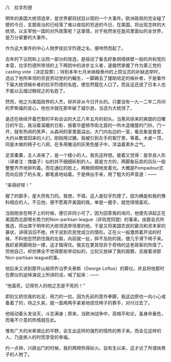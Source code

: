 八　拉孚烈德

  

明年的美国大统领选举，是世界都将拭目以观的一个大事件。欧洲政局的完全碰了壁的今日，支那政治的已经落了难以收拾的穷途的今日，在美国，将出现怎样的大统领，以主宰他一国的对外政策呢？这事情，对于宛然坐在旋风里面似的全世界，是万分紧要的大事件。

作为这大事件的中心人物罗拔拉孚烈德之名，便哗然而起了。

去年的下议院和上议院一部分的改选，是摇动了看去好象铜墙铁壁一般的共和党的本营，拉孚烈德所带领的上下两院中的进步主义者，遂俄然掌握了作为第三党的casting vote（决定投票）；待到本年七月米纳梭泰州的上院议员的补缺选举时，选出了他所率领的农民劳动党的约翰生，一脚踢去了援助哈定的候补者，于是看作下届大统领候补者的拉孚烈德的名姓，便忽然载在人口了。而且这还成了日本人也不能以云烟过眼视之的名姓了。

然而，他之为美国政界的人杰，却并非从今日开头的。只要没有一九一二年二月间的罗斯福的变心，他也许就在那年破了威尔逊，当选为大统领了。

是还在继续开着巴黎的平和会议的大正八年五月的初头。当熏风徐来的爽朗的日曜日的午后，我浴着温暖的日影，按着华盛顿市街北首的一所木造楼屋的门铃。门一开，就有热闹的笑声，从森闲的家里面溢出。大门内右边的一室，看去象是食堂，大约从教堂回来的人们，刚刚用过膳。我被引到左手的客厅里，等着。木桌一顶，同是木做的椅子七八把，在多用雅洁的灰黑色屋子中，洋溢着素朴之气。

足音橐橐，主人进来了，是一个矮小的人。我先这样想。接着又觉得：是奈良人形（译者注：傀儡子）似的并不细细斫削的人。肩是方方的，两脚象玩具的兵队一般整整齐齐地排列着。而在通红的脸上，两眼炯炯地发着光。大概是Pompadour式而向后掠了的头发，都笔直地站着。于是伸出手来，用了粗大的声音道：——

“来得好呀！”

握了的那手，是大而有力的。我想，不错，这人是拉孚烈德了。因为确是和我的豫料相合的人。不见他，便不愿离开美国的我，单是一握手，就觉得很喜欢。

当刚刚坐在椅子上的时候，便已非同小可了。因为回答我的询问，他便先讲起正在美国西北部增长势力的Non-partisan league（非钩党同盟）的事来。由那会员所推选，将出席于明年的大统领选举场里的他，于是又将美国农民的窘况和资本家的暴状，讲得滔滔不绝，终于说到农民党成立的情形。正在火一般激昂着开谈的时候，不料他忽然抓住我的左肩，向前就一扯，猝不及防的我，便几乎滑下椅子来。我赶紧两脚用劲一撑，这才踏得住。我实在更其惊异于奇特的这老政客的热情了。但他自己，却仿佛全不觉得那些举动似的，立刻又放掉了我的肩膀，去接着讲那Non-partisan league的事。

他后来又讲到那开山祖师乔治罗夫泰斯（George Loftus）的葬仪。并且将他那时在葬仪的追悼演说上所讲的话，喊了起来：——

“他虽死，记得穷人的他之志是不死的！”

即刻又抓住我的右足，用力的一拉。因为先前的意外拳脚，我这边原也一向小心戒备着了的，待之久矣，就一面用两手紧紧地捏住椅子的靠手，对付过去了。

他摇动着头发谈天，斗志满身；原来，当欧洲战争中，高唱平和论，虽身命垂危，而毫不介意的热情就在此。

惟有广大的米希锡比的平野，会生出这样的强烈的情热的男子来。而会见这样的人，乃是旅人的时而享受的幸福。

约一点钟，兴辞出门的时候，我的两颊热得如火。自有生以来，这才访了所谓快男子的人物了。